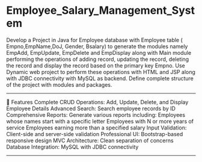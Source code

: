 # Employee_Salary_Management_System

Develop a Project in Java for Employee database with Employee table ( Empno,EmpName,DoJ, Gender, Bsalary) to generate the modules namely EmpAdd, EmpUpdate, EmpDelete and EmpDisplay along with Main module performing the operations of adding record, updating the record, deleting the record and display the record based on the primary key Empno. Use Dynamic web project to perform these operations with HTML and JSP along with JDBC
connectivity with MySQL as backend. Define complete structure of the project with modules and packages.

-----------------------------------------------------------------------------------------------------------------------------------------------------------------------------------------------------------------------

🚀 Features
Complete CRUD Operations: Add, Update, Delete, and Display Employee Details
Advanced Search: Search employee records by ID
Comprehensive Reports: Generate various reports including:
Employees whose names start with a specific letter
Employees with N or more years of service
Employees earning more than a specified salary
Input Validation: Client-side and server-side validation
Professional UI: Bootstrap-based responsive design
MVC Architecture: Clean separation of concerns
Database Integration: MySQL with JDBC connectivity

-----------------------------------------------------------------------------------------------------------------------------------------------------------------------------------------------------------------------


